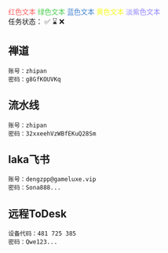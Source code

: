 <div>
<span style="color: #ff6363ff;">红色文本</span>
<span style="color: #4ecd52ff;">绿色文本</span>
<span style="color: #4584d1ff;">蓝色文本</span>
<span style="color: #f5f924ff;">黄色文本</span>
<span style="color: #8f87ffff;">淡紫色文本</span>
</div>

<div>任务状态： ✅ ⌛️ ❌</div>

## 禅道
```
账号：zhipan
密码：g8GfKOUVKq
```

## 流水线
```
账号：zhipan
密码：32xxeehVzWBfEKuQ28Sm
```

## laka飞书
```
账号：dengzpp@gameluxe.vip
密码：Sona888...
```

## 远程ToDesk
```
设备代码：481 725 385
密码：Qwe123...
```